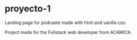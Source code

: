 # proyecto-1
Landing page for podcaste made with html and vanilla css:

Project made for the Fullstack web developer from ACAMICA.
